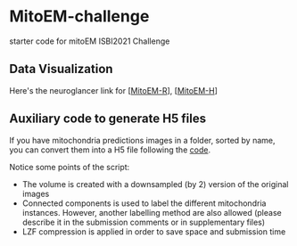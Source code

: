 # MitoEM-challenge
starter code for mitoEM ISBI2021 Challenge

## Data Visualization
Here's the neuroglancer link for [[MitoEM-R](https://neuroglancer-demo.appspot.com/#!%7B%22dimensions%22:%7B%22x%22:%5B8e-9%2C%22m%22%5D%2C%22y%22:%5B8e-9%2C%22m%22%5D%2C%22z%22:%5B3e-8%2C%22m%22%5D%7D%2C%22position%22:%5B1979.8197021484375%2C1443.3648681640625%2C0.5%5D%2C%22crossSectionScale%22:4.450634482642984%2C%22projectionScale%22:4096%2C%22layers%22:%5B%7B%22type%22:%22image%22%2C%22source%22:%22precomputed://https://rhoana.rc.fas.harvard.edu/ng/MitoEM-R%22%2C%22tab%22:%22source%22%2C%22name%22:%22MitoEM-R%22%7D%5D%2C%22selectedLayer%22:%7B%22layer%22:%22MitoEM-R%22%2C%22visible%22:true%7D%2C%22layout%22:%22xy%22%2C%22partialViewport%22:%5B0%2C0%2C1%2C1%5D%7D)], [[MitoEM-H](https://neuroglancer-demo.appspot.com/#!%7B%22dimensions%22:%7B%22x%22:%5B8e-9%2C%22m%22%5D%2C%22y%22:%5B8e-9%2C%22m%22%5D%2C%22z%22:%5B3e-8%2C%22m%22%5D%7D%2C%22position%22:%5B2048.5%2C2048.5%2C500.5%5D%2C%22crossSectionScale%22:1%2C%22projectionScale%22:4096%2C%22layers%22:%5B%7B%22type%22:%22image%22%2C%22source%22:%22precomputed://https://rhoana.rc.fas.harvard.edu/ng/MitoEM-H%22%2C%22tab%22:%22source%22%2C%22name%22:%22MitoEM-H%22%7D%5D%2C%22selectedLayer%22:%7B%22layer%22:%22MitoEM-H%22%2C%22visible%22:true%7D%2C%22layout%22:%22xy%22%2C%22partialViewport%22:%5B0%2C0%2C1%2C1%5D%7D)]

## Auxiliary code to generate H5 files
If you have mitochondria predictions images in a folder, sorted by name, you can convert them into a H5 file following the [code](https://github.com/donglaiw/MitoEM-challenge/blob/main/aux/convert_images_into_h5.py). 

Notice some points of the script:
  - The volume is created with a downsampled (by 2) version of the original images 
  - Connected components is used to label the different mitochondria instances. However, another labelling method are also allowed (please describe it in the submission comments or in supplementary files)
  - LZF compression is applied in order to save space and submission time

